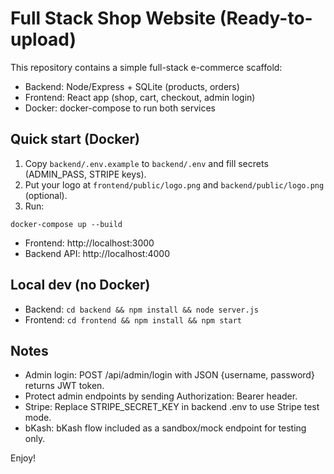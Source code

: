 # Full Stack Shop Website (Ready-to-upload)

This repository contains a simple full-stack e-commerce scaffold:
- Backend: Node/Express + SQLite (products, orders)
- Frontend: React app (shop, cart, checkout, admin login)
- Docker: docker-compose to run both services

## Quick start (Docker)
1. Copy `backend/.env.example` to `backend/.env` and fill secrets (ADMIN_PASS, STRIPE keys).
2. Put your logo at `frontend/public/logo.png` and `backend/public/logo.png` (optional).
3. Run:
```
docker-compose up --build
```

- Frontend: http://localhost:3000
- Backend API: http://localhost:4000

## Local dev (no Docker)
- Backend: `cd backend && npm install && node server.js`
- Frontend: `cd frontend && npm install && npm start`

## Notes
- Admin login: POST /api/admin/login with JSON {username, password} returns JWT token.
- Protect admin endpoints by sending Authorization: Bearer <token> header.
- Stripe: Replace STRIPE_SECRET_KEY in backend .env to use Stripe test mode.
- bKash: bKash flow included as a sandbox/mock endpoint for testing only.

Enjoy!